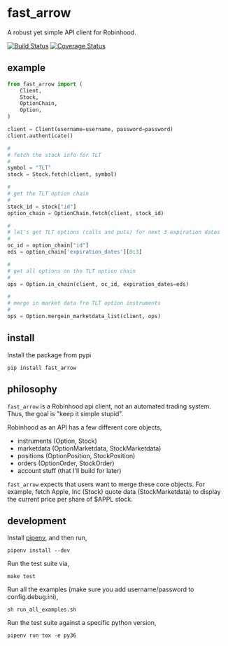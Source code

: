 # fast_arrow
A robust yet simple API client for Robinhood.

[![Build Status](https://travis-ci.com/westonplatter/fast_arrow.svg?branch=master)](https://travis-ci.com/westonplatter/fast_arrow)
[![Coverage
Status](https://coveralls.io/repos/github/westonplatter/fast_arrow/badge.svg?branch=master)](https://coveralls.io/github/westonplatter/fast_arrow?branch=master)


## example

```py
from fast_arrow import (
    Client,
    Stock,
    OptionChain,
    Option,
)

client = Client(username=username, password=password)
client.authenticate()

#
# fetch the stock info for TLT
#
symbol = "TLT"
stock = Stock.fetch(client, symbol)

#
# get the TLT option chain
#
stock_id = stock["id"]
option_chain = OptionChain.fetch(client, stock_id)

#
# let's get TLT options (calls and puts) for next 3 expiration dates
#
oc_id = option_chain["id"]
eds = option_chain['expiration_dates'][0:3]

#
# get all options on the TLT option chain
#
ops = Option.in_chain(client, oc_id, expiration_dates=eds)

#
# merge in market data fro TLT option instruments
#
ops = Option.mergein_marketdata_list(client, ops)
```

## install
Install the package from pypi

```
pip install fast_arrow
```


## philosophy
`fast_arrow` is a Robinhood api client, not an automated trading system. Thus,
the goal is "keep it simple stupid".

Robinhood as an API has a few different core objects,
- instruments (Option, Stock)
- marketdata (OptionMarketdata, StockMarketdata)
- positions (OptionPosition, StockPosition)
- orders (OptionOrder, StockOrder)
- account stuff (that I'll build for later)

`fast_arrow` expects that users want to merge these core objects. For example,
fetch Apple, Inc (Stock) quote data (StockMarketdata) to display the current
price per share of $APPL stock.

## development
Install [pipenv](https://github.com/pypa/pipenv), and then run,
```
pipenv install --dev
```

Run the test suite via,
```
make test
```

Run all the examples (make sure you add username/password to config.debug.ini),
```
sh run_all_examples.sh
```

Run the test suite against a specific python version,
```
pipenv run tox -e py36
```
